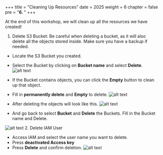 +++
title = "Cleaning Up Resources"
date = 2025
weight = 6
chapter = false
pre = "<b>6. </b>"
+++

At the end of this workshop, we will clean up all the resources we have created!

1. Delete S3 Bucket: Be careful when deleting a bucket, as it will also delete all the objects stored inside. Make sure you have a backup if needed.

- Locate the S3 Bucket you created.

- Select the Bucket by clicking on **Bucket name** and select **Delete**.
![alt text](https://nguyenhuukhai22.github.io/NguyenHuuKhai-Workshop.io/images/6-clean/6-1.png)
- If the Bucket contains objects, you can click the **Empty** button to clean up that object.

- Fill in **permanently delete** and **Empty** to delete.
![alt text](https://nguyenhuukhai22.github.io/NguyenHuuKhai-Workshop.io/images/6-clean/6-2.png)
- After deleting the objects will look like this.
![alt text](https://nguyenhuukhai22.github.io/NguyenHuuKhai-Workshop.io/images/6-clean/6-3.png)
- And go back to select **Bucket** and **Delete** the Buckets. Fill in the Bucket name and Delete.

![alt text](https://nguyenhuukhai22.github.io/NguyenHuuKhai-Workshop.io/images/6-clean/6-4.png)
2. Delete IAM User
- Access IAM and select the user name you want to delete.
- Press **deactivated Access key**
- Press **Delete** and confirm deletion.
![alt text](https://nguyenhuukhai22.github.io/NguyenHuuKhai-Workshop.io/images/6-clean/6-5.png)